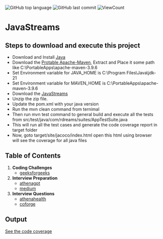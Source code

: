 ![GitHub top language](https://img.shields.io/github/languages/top/Roboticsdreams/Java?style=flat)
![GitHub last commit](https://img.shields.io/github/last-commit/Roboticsdreams/Java?style=flat)
![ViewCount](https://views.whatilearened.today/views/github/Roboticsdreams/Java.svg?cache=remove)
# JavaStreams

## Steps to download and execute this project

- Download and Install [Java](https://www.oracle.com/in/java/technologies/downloads/)
- Download the [Protable Apache-Maven](https://maven.apache.org/download.cgi), Extract and Place it some path like C:\PortableApps\apache-maven-3.9.6
- Set Environment variable for JAVA_HOME is C:\Program Files\Java\jdk-21
- Set Environment variable for MAVEN_HOME is C:\PortableApps\apache-maven-3.9.6
- Download the [JavaStreams](https://github.com/Roboticsdreams/JavaStreams.git)
- Unzip the zip file.
- Update the pom.xml with your java version
- Run the mvn clean command from ternimal
- Then run mvn test command to general build and execute all the tests from src/test/java/com/rdreams/suites/AppTestSuite.java
- This will run all the test cases and generate the code coverage report in target folder
- Now, goto target/site/jacoco/index.html open this html using browser will see the coverage for all java files

## Table of Contents

1. **Coding Challenges**
    - [geeksforgeeks](src/main/java/com/rdreams/codingchallenges/geeksforgeeks/geeksforgeeks.md)
2. **Interview Preparation**
    - [athenagpt](src/main/java/com/rdreams/interviewprep/athenagpt/athenagpt.md)
    - [medium](src/main/java/com/rdreams/interviewprep/medium/medium.md)
3. **Interview Questions**
    - [athenahealth](src/main/java/com/rdreams/interviewquest/athenahealth/athenahealth.md)
    - [coforge](src/main/java/com/rdreams/interviewquest/coforge/coforge.md)

## Output
[See the code coverage](https://htmlpreview.github.io/?https://github.com/Roboticsdreams/JavaStreams/blob/master/target/site/jacoco/index.html)